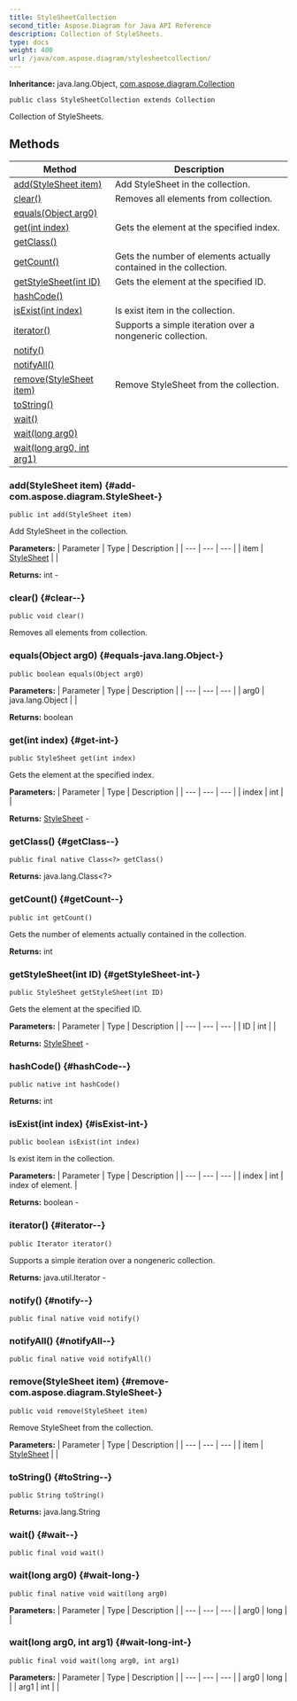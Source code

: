 ```yaml
---
title: StyleSheetCollection
second_title: Aspose.Diagram for Java API Reference
description: Collection of StyleSheets.
type: docs
weight: 400
url: /java/com.aspose.diagram/stylesheetcollection/
---
```


**Inheritance:**
java.lang.Object, [com.aspose.diagram.Collection](../../com.aspose.diagram/collection)
```
public class StyleSheetCollection extends Collection
```

Collection of StyleSheets.
## Methods

| Method | Description |
| --- | --- |
| [add(StyleSheet item)](#add-com.aspose.diagram.StyleSheet-) | Add StyleSheet in the collection. |
| [clear()](#clear--) | Removes all elements from collection. |
| [equals(Object arg0)](#equals-java.lang.Object-) |  |
| [get(int index)](#get-int-) | Gets the element at the specified index. |
| [getClass()](#getClass--) |  |
| [getCount()](#getCount--) | Gets the number of elements actually contained in the collection. |
| [getStyleSheet(int ID)](#getStyleSheet-int-) | Gets the element at the specified ID. |
| [hashCode()](#hashCode--) |  |
| [isExist(int index)](#isExist-int-) | Is exist item in the collection. |
| [iterator()](#iterator--) | Supports a simple iteration over a nongeneric collection. |
| [notify()](#notify--) |  |
| [notifyAll()](#notifyAll--) |  |
| [remove(StyleSheet item)](#remove-com.aspose.diagram.StyleSheet-) | Remove StyleSheet from the collection. |
| [toString()](#toString--) |  |
| [wait()](#wait--) |  |
| [wait(long arg0)](#wait-long-) |  |
| [wait(long arg0, int arg1)](#wait-long-int-) |  |
### add(StyleSheet item) {#add-com.aspose.diagram.StyleSheet-}
```
public int add(StyleSheet item)
```


Add StyleSheet in the collection.

**Parameters:**
| Parameter | Type | Description |
| --- | --- | --- |
| item | [StyleSheet](../../com.aspose.diagram/stylesheet) |  |

**Returns:**
int - 
### clear() {#clear--}
```
public void clear()
```


Removes all elements from collection.

### equals(Object arg0) {#equals-java.lang.Object-}
```
public boolean equals(Object arg0)
```




**Parameters:**
| Parameter | Type | Description |
| --- | --- | --- |
| arg0 | java.lang.Object |  |

**Returns:**
boolean
### get(int index) {#get-int-}
```
public StyleSheet get(int index)
```


Gets the element at the specified index.

**Parameters:**
| Parameter | Type | Description |
| --- | --- | --- |
| index | int |  |

**Returns:**
[StyleSheet](../../com.aspose.diagram/stylesheet) - 
### getClass() {#getClass--}
```
public final native Class<?> getClass()
```




**Returns:**
java.lang.Class<?>
### getCount() {#getCount--}
```
public int getCount()
```


Gets the number of elements actually contained in the collection.

**Returns:**
int
### getStyleSheet(int ID) {#getStyleSheet-int-}
```
public StyleSheet getStyleSheet(int ID)
```


Gets the element at the specified ID.

**Parameters:**
| Parameter | Type | Description |
| --- | --- | --- |
| ID | int |  |

**Returns:**
[StyleSheet](../../com.aspose.diagram/stylesheet) - 
### hashCode() {#hashCode--}
```
public native int hashCode()
```




**Returns:**
int
### isExist(int index) {#isExist-int-}
```
public boolean isExist(int index)
```


Is exist item in the collection.

**Parameters:**
| Parameter | Type | Description |
| --- | --- | --- |
| index | int | index of element. |

**Returns:**
boolean - 
### iterator() {#iterator--}
```
public Iterator iterator()
```


Supports a simple iteration over a nongeneric collection.

**Returns:**
java.util.Iterator - 
### notify() {#notify--}
```
public final native void notify()
```




### notifyAll() {#notifyAll--}
```
public final native void notifyAll()
```




### remove(StyleSheet item) {#remove-com.aspose.diagram.StyleSheet-}
```
public void remove(StyleSheet item)
```


Remove StyleSheet from the collection.

**Parameters:**
| Parameter | Type | Description |
| --- | --- | --- |
| item | [StyleSheet](../../com.aspose.diagram/stylesheet) |  |

### toString() {#toString--}
```
public String toString()
```




**Returns:**
java.lang.String
### wait() {#wait--}
```
public final void wait()
```




### wait(long arg0) {#wait-long-}
```
public final native void wait(long arg0)
```




**Parameters:**
| Parameter | Type | Description |
| --- | --- | --- |
| arg0 | long |  |

### wait(long arg0, int arg1) {#wait-long-int-}
```
public final void wait(long arg0, int arg1)
```




**Parameters:**
| Parameter | Type | Description |
| --- | --- | --- |
| arg0 | long |  |
| arg1 | int |  |

